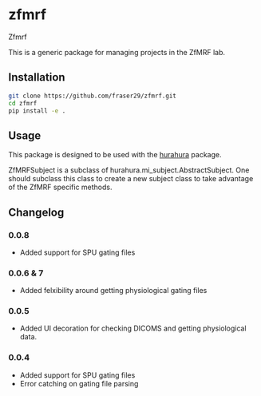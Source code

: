 # zfmrf

Zfmrf

This is a generic package for managing projects in the ZfMRF lab. 

## Installation

```bash
git clone https://github.com/fraser29/zfmrf.git
cd zfmrf
pip install -e .
```

## Usage

This package is designed to be used with the [hurahura](https://github.com/fraser29/hurahura) package.

ZfMRFSubject is a subclass of hurahura.mi_subject.AbstractSubject. One should subclass this class to create a new subject class to take advantage of the ZfMRF specific methods.


## Changelog

### 0.0.8
- Added support for SPU gating files

### 0.0.6 & 7
- Added felxibility around getting physiological gating files 
  
### 0.0.5
- Added UI decoration for checking DICOMS and getting physiological data.

### 0.0.4

- Added support for SPU gating files
- Error catching on gating file parsing